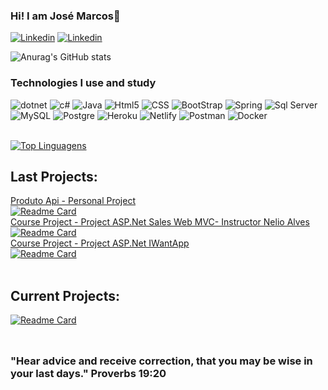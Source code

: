 ### Hi! I am José Marcos👋

[![Linkedin](https://img.shields.io/badge/LinkedIn-0077B5?style=for-the-badge&logo=linkedin&logoColor=white)](https://www.linkedin.com/in/jose-marcos-efigenio-b166b21a6/)
[![Linkedin](https://img.shields.io/badge/Stack_Overflow-FE7A16?style=for-the-badge&logo=stack-overflow&logoColor=white)](https://pt.stackoverflow.com/users/203262/jose-marcos-efigenio-da-silva)
<br/>

![Anurag's GitHub stats](https://github-readme-stats.vercel.app/api?username=SakakibaraKun&show_icons=true&theme=dark)

### Technologies I use and study
<div style="display: inline_block">
  <img align="denter" alt="dotnet" src="https://img.shields.io/badge/.NET-5C2D91?style=for-the-badge&logo=.net&logoColor=white"/>
  <img align="denter" alt="c#" src="https://img.shields.io/badge/c%23-%23239120.svg?style=for-the-badge&logo=c-sharp&logoColor=white"/>
  <img align="denter" alt="Java" src="https://img.shields.io/badge/Java-ED8B00?style=for-the-badge&logo=java&logoColor=white"/>
  <img align="denter" alt="Html5" src="https://img.shields.io/badge/HTML5-E34F26?style=for-the-badge&logo=html5&logoColor=white"/>
  <img align="denter" alt="CSS" src="https://img.shields.io/badge/CSS3-1572B6?style=for-the-badge&logo=css3&logoColor=white"/>
  <img align="denter" alt="BootStrap" src="https://img.shields.io/badge/Bootstrap-563D7C?style=for-the-badge&logo=bootstrap&logoColor=white"/>
  <img align="denter" alt="Spring" src="https://img.shields.io/badge/Spring-6DB33F?style=for-the-badge&logo=spring&logoColor=white"/>
  <img align="denter" alt="Sql Server" src="https://img.shields.io/badge/Microsoft%20SQL%20Sever-CC2927?style=for-the-badge&logo=microsoft%20sql%20server&logoColor=white"/>
  <img align="denter" alt="MySQL" src="https://img.shields.io/badge/MySQL-00000F?style=for-the-badge&logo=mysql&logoColor=white"/>
  <img align="denter" alt="Postgre" src="https://img.shields.io/badge/PostgreSQL-316192?style=for-the-badge&logo=postgresql&logoColor=white"/>
  <img align="denter" alt="Heroku" src="https://img.shields.io/badge/Heroku-430098?style=for-the-badge&logo=heroku&logoColor=white"/>
  <img align="denter" alt="Netlify" src="https://img.shields.io/badge/Netlify-00C7B7?style=for-the-badge&logo=netlify&logoColor=white"/> 
  <img align="denter" alt="Postman" src="https://img.shields.io/badge/Postman-FF6C37?style=for-the-badge&logo=postman&logoColor=white"/> 
  <img align="denter" alt="Docker" src="https://img.shields.io/badge/docker-%230db7ed.svg?style=for-the-badge&logo=docker&logoColor=white"/> 
  
</div><br/>


[![Top Linguagens](https://github-readme-stats.vercel.app/api/top-langs/?username=SakakibaraKun&layout=compact)](https://github.com/SakakibaraKun/github-readme-stats)<br/>

## Last Projects:
[Produto Api - Personal Project](https://github.com/SakakibaraKun/ProdutosApi)<br/>
[![Readme Card](https://github-readme-stats.vercel.app/api/pin/?username=SakakibaraKun&repo=ProdutosApi)](https://github.com/SakakibaraKunProdutosApi)<br/>
[Course Project - Project ASP.Net Sales Web MVC- Instructor Nelio Alves](https://github.com/SakakibaraKun/SalesWebMvc)<br/>
[![Readme Card](https://github-readme-stats.vercel.app/api/pin/?username=SakakibaraKun&repo=SalesWebMvc)](https://github.com/SakakibaraKun/SalesWebMvc)<br/>
[Course Project - Project ASP.Net IWantApp](https://github.com/SakakibaraKun/IWantApp)<br/>
[![Readme Card](https://github-readme-stats.vercel.app/api/pin/?username=SakakibaraKun&repo=IWantApp)](https://github.com/SakakibaraKun/IWantApp)<br/>
<br/>

## Current Projects:
[![Readme Card](https://github-readme-stats.vercel.app/api/pin/?username=SakakibaraKun&repo=ProdutosApi)](https://github.com/SakakibaraKun/ProdutosApi)<br/>
<br/>
##
### "Hear advice and receive correction, that you may be wise in your last days." Proverbs 19:20
